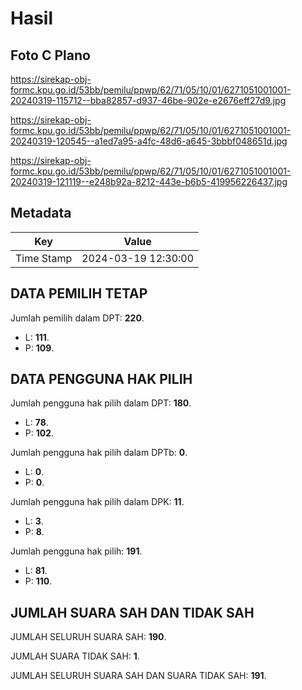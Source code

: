 # Hasil

## Foto C Plano

https://sirekap-obj-formc.kpu.go.id/53bb/pemilu/ppwp/62/71/05/10/01/6271051001001-20240319-115712--bba82857-d937-46be-902e-e2676eff27d9.jpg

https://sirekap-obj-formc.kpu.go.id/53bb/pemilu/ppwp/62/71/05/10/01/6271051001001-20240319-120545--a1ed7a95-a4fc-48d6-a645-3bbbf048651d.jpg

https://sirekap-obj-formc.kpu.go.id/53bb/pemilu/ppwp/62/71/05/10/01/6271051001001-20240319-121119--e248b92a-8212-443e-b6b5-419956226437.jpg


## Metadata

| Key        | Value               |
| ---------- | ------------------- |
| Time Stamp | 2024-03-19 12:30:00 |


## DATA PEMILIH TETAP

Jumlah pemilih dalam DPT: **220**.
 * L: **111**.
 * P: **109**.

## DATA PENGGUNA HAK PILIH

Jumlah pengguna hak pilih dalam DPT: **180**.
 * L: **78**.
 * P: **102**.

Jumlah pengguna hak pilih dalam DPTb: **0**.
 * L: **0**.
 * P: **0**.

Jumlah pengguna hak pilih dalam DPK: **11**.
 * L: **3**.
 * P: **8**.

Jumlah pengguna hak pilih: **191**.
 * L: **81**.
 * P: **110**.

## JUMLAH SUARA SAH DAN TIDAK SAH

JUMLAH SELURUH SUARA SAH: **190**.

JUMLAH SUARA TIDAK SAH: **1**.

JUMLAH SELURUH SUARA SAH DAN SUARA TIDAK SAH: **191**.


